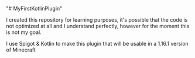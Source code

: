 "# MyFirstKotlinPlugin" 

I created this repository for learning purposes, it's possible that the code is not optimized at all and I understand perfectly, however for the moment this is not my goal.

I use Spigot & Kotlin to make this plugin that will be usable in a 1.16.1 version of Minecraft
